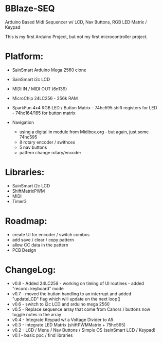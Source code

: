 BBlaze-SEQ
==========

Arduino Based Midi Sequencer w/ LCD, Nav Buttons, RGB LED Matrix / Keypad

This is my first Arduino Project, but not my first microcontroller project.   


Platform: 
=========

* SainSmart Arduino Mega 2560 clone
* SainSmart i2c LCD
* MIDI IN / MIDI OUT (6n139)
* MicroChip 24LC256 - 256k RAM 
* SparkFun 4x4 RGB LED / Button Matrix - 74hc595 shift registers for LED - 74hc164/165 for button matrix

* Navigation 
    - using a digital in module from Midibox.org - but again, just some 74hc595
    * 8 rotary encoder / swithces 
    * 5 nav buttons
    * pattern change rotary/encoder

Libraries:
==========

* SainSmart i2c LCD
* ShiftMatrixPWM
* MIDI 
* Timer3 


Roadmap: 
========

* create UI for encoder / switch combos
* add save / clear / copy pattern
* allow CC data in the pattern
* PCB Design


ChangeLog:
==========
* v0.8 - Added 24LC256 - working on timing of UI routines - added "record+keyboard" mode
* v0.7 - moved the button handling to an interrupt and added "updateLCD" flag which will update on the next loop()
* v0.6 - switch to i2c LCD and arduino mega 2560
* v0.5 - Replace sequence array that come from Cahors / buttons now toggle notes in the array
* v0.4 - Integrate Keypad w/ a Voltage Divider to A5
* v0.3 - Integrate LED Matrix (shiftPWMMatrix + 75hc595)
* v0.2 - LCD / Menu / Nav Buttons / Simple OS   (sainSmart LCD / Keypad)
* v0.1 - basic poc / find libraries

